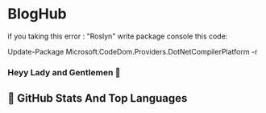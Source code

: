 # BlogHub
if you taking this error : "Roslyn"
write package console this code:

Update-Package Microsoft.CodeDom.Providers.DotNetCompilerPlatform -r


### Heyy Lady and Gentlemen 👋


## 📌 GitHub Stats And Top Languages

<p float="center">
  <img  src="https://prnt.sc/L1FtYtcIjtFi" alt="" />
</p>


